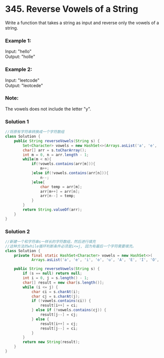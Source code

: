 # 345. Reverse Vowels of a String

Write a function that takes a string as input and reverse only the vowels of a string.

### Example 1:

Input: "hello"   
Output: "holle"
### Example 2:

Input: "leetcode"   
Output: "leotcede"
### Note:
The vowels does not include the letter "y".

### Solution 1

```java
//将原有字符串转换成一个字符数组
class Solution {
    public String reverseVowels(String s) {
        Set<Character> vowels = new HashSet<>(Arrays.asList('a', 'e', 'i', 'o', 'u', 'A', 'E', 'I', 'O', 'U'));
        char[] arr = s.toCharArray();
        int m = 0, n = arr.length - 1;
        while(m < n){
            if(!vowels.contains(arr[m])){
                m++;
            }else if(!vowels.contains(arr[n])){
                n--;
            }else{
                char temp = arr[m];
                arr[m++] = arr[n];
                arr[n--] = temp;
            }
        }
        return String.valueOf(arr);
    }
}
```

### Solution 2
```java
//新建一个和字符串s一样长的字符数组，然后进行填充
//这种方法的while循环判断条件必须是i<=j, 因为有最后一个字符需要填充。
class Solution {
    private final static HashSet<Character> vowels = new HashSet<>(
            Arrays.asList('a', 'e', 'i', 'o', 'u', 'A', 'E', 'I', 'O', 'U'));

    public String reverseVowels(String s) {
        if (s == null) return null;
        int i = 0, j = s.length() - 1;
        char[] result = new char[s.length()];
        while (i <= j) {
            char ci = s.charAt(i);
            char cj = s.charAt(j);
            if (!vowels.contains(ci)) {
                result[i++] = ci;
            } else if (!vowels.contains(cj)) {
                result[j--] = cj;
            } else {
                result[i++] = cj;
                result[j--] = ci;
            }
        }
        return new String(result);
    }
}
```
